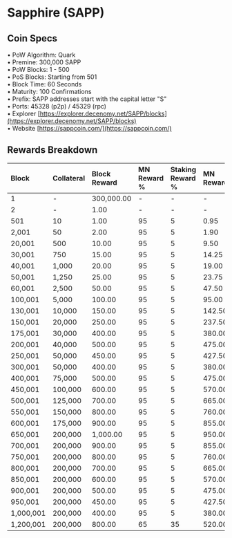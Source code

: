 # Sapphire \(SAPP\)

## Coin Specs

• PoW Algorithm: Quark  
• Premine: 300,000 SAPP  
• PoW Blocks: 1 - 500  
• PoS Blocks: Starting from 501  
• Block Time: 60 Seconds  
• Maturity: 100 Confirmations  
• Prefix: SAPP addresses start with the capital letter "S"  
• Ports: 45328 \(p2p\) / 45329 \(rpc\)  
• Explorer [https://explorer.decenomy.net/SAPP/blocks](https://explorer.decenomy.net/SAPP/blocks)  
• Website [https://sappcoin.com/](https://sappcoin.com/)

## Rewards Breakdown

| Block | Collateral | Block Reward | MN Reward % | Staking Reward % | MN Reward | Staker Reward |
| :--- | :--- | :--- | :--- | :--- | :--- | :--- |
| 1 | - | 300,000.00 | - | - | - | - |
| 2 | - | 1.00 | - | - | - | - |
| 501 | 10 | 1.00 | 95 | 5 | 0.95 | 0.05 |
| 2,001 | 50 | 2.00 | 95 | 5 | 1.90 | 0.10 |
| 20,001 | 500 | 10.00 | 95 | 5 | 9.50 | 0.50 |
| 30,001 | 750 | 15.00 | 95 | 5 | 14.25 | 0.75 |
| 40,001 | 1,000 | 20.00 | 95 | 5 | 19.00 | 1.00 |
| 50,001 | 1,250 | 25.00 | 95 | 5 | 23.75 | 1.25 |
| 60,001 | 2,500 | 50.00 | 95 | 5 | 47.50 | 2.50 |
| 100,001 | 5,000 | 100.00 | 95 | 5 | 95.00 | 5.00 |
| 130,001 | 10,000 | 150.00 | 95 | 5 | 142.50 | 7.50 |
| 150,001 | 20,000 | 250.00 | 95 | 5 | 237.50 | 12.50 |
| 175,001 | 30,000 | 400.00 | 95 | 5 | 380.00 | 20.00 |
| 200,001 | 40,000 | 500.00 | 95 | 5 | 475.00 | 25.00 |
| 250,001 | 50,000 | 450.00 | 95 | 5 | 427.50 | 22.50 |
| 300,001 | 50,000 | 400.00 | 95 | 5 | 380.00 | 20.00 |
| 400,001 | 75,000 | 500.00 | 95 | 5 | 475.00 | 25.00 |
| 450,001 | 100,000 | 600.00 | 95 | 5 | 570.00 | 30.00 |
| 500,001 | 125,000 | 700.00 | 95 | 5 | 665.00 | 35.00 |
| 550,001 | 150,000 | 800.00 | 95 | 5 | 760.00 | 40.00 |
| 600,001 | 175,000 | 900.00 | 95 | 5 | 855.00 | 45.00 |
| 650,001 | 200,000 | 1,000.00 | 95 | 5 | 950.00 | 50.00 |
| 700,001 | 200,000 | 900.00 | 95 | 5 | 855.00 | 45.00 |
| 750,001 | 200,000 | 800.00 | 95 | 5 | 760.00 | 40.00 |
| 800,001 | 200,000 | 700.00 | 95 | 5 | 665.00 | 35.00 |
| 850,001 | 200,000 | 600.00 | 95 | 5 | 570.00 | 30.00 |
| 900,001 | 200,000 | 500.00 | 95 | 5 | 475.00 | 25.00 |
| 950,001 | 200,000 | 450.00 | 95 | 5 | 427.50 | 22.50 |
| 1,000,001 | 200,000 | 400.00 | 95 | 5 | 380.00 | 20.00 |
| 1,200,001 | 200,000 | 800.00 | 65 | 35 | 520.00 | 280.00 |

